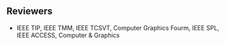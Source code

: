 ## Reviewers

<ul style="margin:0 0 5px;">
  <li>IEEE TIP, IEEE TMM, IEEE TCSVT, Computer Graphics Fourm, IEEE SPL, IEEE ACCESS, Computer & Graphics</li>
</ul>
